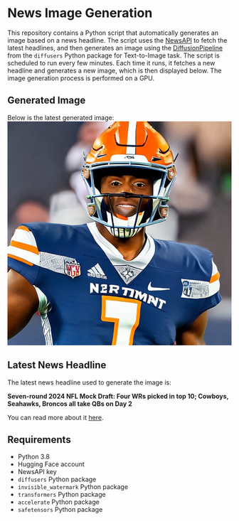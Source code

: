 # News Image Generation
This repository contains a Python script that automatically generates an image based on a news headline. The script uses the [NewsAPI](https://newsapi.org/) to fetch the latest headlines, and then generates an image using the [DiffusionPipeline](https://github.com/huggingface/diffusers) from the `diffusers` Python package for Text-to-Image task.
The script is scheduled to run every few minutes. Each time it runs, it fetches a new headline and generates a new image, which is then displayed below. The image generation process is performed on a GPU.

## Generated Image
Below is the latest generated image:
![Generated Image](image.png)

## Latest News Headline
The latest news headline used to generate the image is:

**Seven-round 2024 NFL Mock Draft: Four WRs picked in top 10; Cowboys, Seahawks, Broncos all take QBs on Day 2**

You can read more about it [here](https://www.cbssports.com/nfl/draft/news/seven-round-2024-nfl-mock-draft-four-wrs-picked-in-top-10-cowboys-seahawks-broncos-all-take-qbs-on-day-2/).

## Requirements
- Python 3.8
- Hugging Face account
- NewsAPI key
- `diffusers` Python package
- `invisible_watermark` Python package
- `transformers` Python package
- `accelerate` Python package
- `safetensors` Python package
